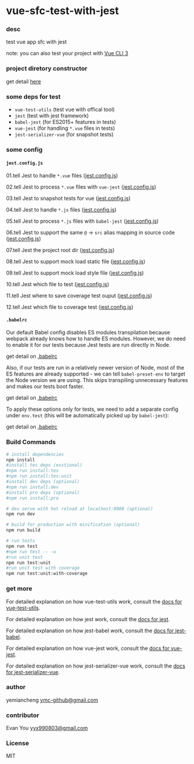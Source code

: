 # vue-sfc-test-with-jest

### desc

test vue app sfc with jest

note: you can also test your project with [Vue CLI 3](https://cli.vuejs.org/)

### project diretory constructor

get detail [here](./note/dir-construtor.md)

### some deps for test

- `vue-test-utils` (test vue with offical tool)
- `jest` (test with jest framework)
- `babel-jest` (for ES2015+ features in tests)
- `vue-jest` (for handling `*.vue` files in tests)
- `jest-serializer-vue` (for snapshot tests)

### some config

#### `jest.config.js`

01.tell Jest to handle `*.vue` files ([jest.config.js](.test/unit//jest.config.js#L7))

02.tell Jest to process `*.vue` files with `vue-jest` ([jest.config.js](./test/unit/jest.config.js#L22))

03.tell Jest to snapshot tests for vue ([jest.config.js](.test/unit//jest.config.js#L26))

04.tell Jest to handle `*.js` files ([jest.config.js](.test/unit//jest.config.js#L6))

05.tell Jest to process `*.js` files with `babel-jest` ([jest.config.js](./test/unit/jest.config.js#L20))

06.tell Jest to support the same `@` -> `src` alias mapping in source code ([jest.config.js](./test/unit/jest.config.js#L12))

07.tell Jest the project root dir ([jest.config.js](.test/unit//jest.config.js#L4))

08.tell Jest to support mock load static file ([jest.config.js](.test/unit//jest.config.js#L14))

09.tell Jest to support mock load style file ([jest.config.js](.test/unit//jest.config.js#L16))

10.tell Jest  which file to test ([jest.config.js](.test/unit//jest.config.js#L29-#34))

11.tell Jest where to save coverage test ouput ([jest.config.js](.test/unit//jest.config.js#L36))

12.tell Jest which file to coverage test ([jest.config.js](.test/unit//jest.config.js#L38-#L43))



#### `.babelrc`

Our default Babel config disables ES modules transpilation because webpack already knows how to handle ES modules. However, we do need to enable it for our tests because Jest tests are run directly in Node.

get detail on [.babelrc](./.babelrc#L1-#L4)

Also, if our tests are run in a relatively newer version of Node, most of the ES features are already supported - we can tell `babel-preset-env` to target the Node version we are using. This skips transpiling unnecessary features and makes our tests boot faster.

get detail on [.babelrc](./.babelrc#L8)

To apply these options only for tests, we need to add a separate config under `env.test` (this will be automatically picked up by `babel-jest`):

get detail on [.babelrc](./.babelrc#L6)


### Build Commands

``` bash
# install dependencies
npm install
#install tes deps (esstional)
#npm run install:tes
#npm run install:tes:unit
#install dev deps (optional)
#npm run install:dev
#install pro deps (optional)
#npm run install:pro

# dev serve with hot reload at localhost:8080 (optional)
npm run dev

# build for production with minification (optional)
npm run build

# run tests
npm run test 
#npm run test -- -u
#run unit test
npm run test:unit
#run unit test with coverage
npm run test:unit:with-coverage
```

### get more

For detailed explanation on how vue-test-utils work, consult the [docs for vue-test-utils](https://vue-test-utils.vuejs.org/guides/#testing-single-file-components-with-jest).

For detailed explanation on how jest work, consult the [docs for jest]().

For detailed explanation on how jest-babel work, consult the [docs for jest-babel]().

For detailed explanation on how vue-jest work, consult the [docs for vue-jest]().

For detailed explanation on how jest-serializer-vue work, consult the [docs for jest-serializer-vue]().


### author

yemiancheng <ymc-github@gmail.com>

### contributor

Evan You <yyx990803@gmail.com>

### License

MIT